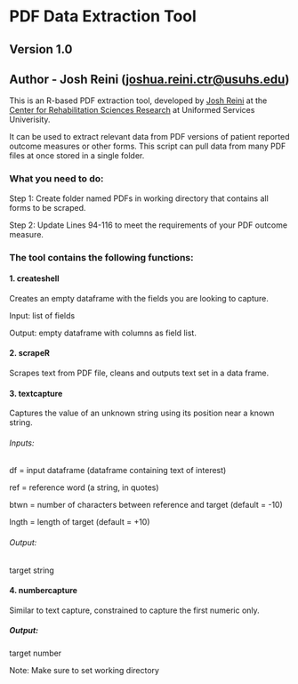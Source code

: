 # PDF Data Extraction Tool
## Version 1.0
## Author - Josh Reini (joshua.reini.ctr@usuhs.edu)
This is an R-based PDF extraction tool, developed by [Josh Reini](https://github.com/joshreini1) at the [Center for Rehabilitation Sciences Research](http://crsr.org/) at Uniformed Services Univerisity.

It can be used to extract relevant data from PDF versions of patient reported outcome measures or other forms. This script can pull data from many PDF files at once stored in a single folder.

### What you need to do:
Step 1: Create folder named PDFs in working directory that contains all forms to be scraped.

Step 2: Update Lines 94-116 to meet the requirements of your PDF outcome measure.

### The tool contains the following functions:
#### 1. createshell
Creates an empty dataframe with the fields you are looking to capture.

Input: list of fields

Output: empty dataframe with columns as field list.

#### 2. scrapeR
Scrapes text from PDF file, cleans and outputs text set in a data frame.

#### 3. textcapture
Captures the value of an unknown string using its position near a known string.

###### Inputs: 

df = input dataframe (dataframe containing text of interest)

ref = reference word (a string, in quotes)

btwn = number of characters between reference and target (default = -10)

lngth = length of target (default = +10)

###### Output:

target string

#### 4. numbercapture
Similar to text capture, constrained to capture the first numeric only.

##### Output:

target number


Note: Make sure to set working directory